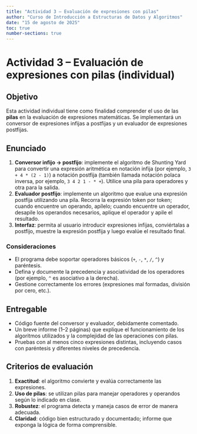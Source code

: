 ```yaml
---
title: "Actividad 3 – Evaluación de expresiones con pilas"
author: "Curso de Introducción a Estructuras de Datos y Algoritmos"
date: "15 de agosto de 2025"
toc: true
number-sections: true
---
```


# Actividad 3 – Evaluación de expresiones con pilas (individual)

## Objetivo

Esta actividad individual tiene como finalidad comprender el uso de las **pilas** en la evaluación de expresiones matemáticas.  Se implementará un conversor de expresiones infijas a postfijas y un evaluador de expresiones postfijas.

## Enunciado

1. **Conversor infijo → postfijo**: implemente el algoritmo de Shunting Yard para convertir una expresión aritmética en notación infija (por ejemplo, `3 + 4 * (2 - 1)`) a notación postfija (también llamada notación polaca inversa, por ejemplo, `3 4 2 1 - * +`).  Utilice una pila para operadores y otra para la salida.
2. **Evaluador postfijo**: implemente un algoritmo que evalue una expresión postfija utilizando una pila.  Recorra la expresión token por token; cuando encuentre un operando, apílelo; cuando encuentre un operador, desapile los operandos necesarios, aplique el operador y apile el resultado.
3. **Interfaz**: permita al usuario introducir expresiones infijas, conviértalas a postfijo, muestre la expresión postfija y luego evalúe el resultado final.

### Consideraciones

* El programa debe soportar operadores básicos (`+`, `-`, `*`, `/`, `^`) y paréntesis.
* Defina y documente la precedencia y asociatividad de los operadores (por ejemplo, `^` es asociativo a la derecha).
* Gestione correctamente los errores (expresiones mal formadas, división por cero, etc.).

## Entregable

* Código fuente del conversor y evaluador, debidamente comentado.
* Un breve informe (1–2 páginas) que explique el funcionamiento de los algoritmos utilizados y la complejidad de las operaciones con pilas.
* Pruebas con al menos cinco expresiones distintas, incluyendo casos con paréntesis y diferentes niveles de precedencia.

## Criterios de evaluación

1. **Exactitud**: el algoritmo convierte y evalúa correctamente las expresiones.
2. **Uso de pilas**: se utilizan pilas para manejar operadores y operandos según lo indicado en clase.
3. **Robustez**: el programa detecta y maneja casos de error de manera adecuada.
4. **Claridad**: código bien estructurado y documentado; informe que exponga la lógica de forma comprensible.